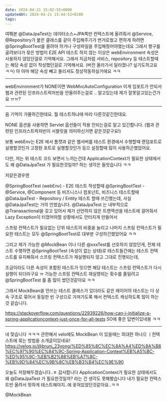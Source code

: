 ```yaml
---
date: 2024-04-21 15:02:55+0000
updatedAt: 2024-04-21 15:44:52+8180
tags: 
---
```

 여쭤본 @DataJpaTest는 데이터소스+JPA쪽만 컨텍스트에 올려줘서 @Service, @Repository가 붙은 클래스를 같이 주입해주기가 번거로웠고 편하게 하려면 @SpringBootTest를 올려야 하거나 구성파일을 주입해줬어야했는데요
그래서 짱구를 굴려보다가 찾은 방법이
E2E API 테스트 하지 않는 이상은 webEnvironment 속성은 사용하지 않았던걸로 기억해서요.
그래서 지금처럼 서비스, repository 등 테스트할때는 해당 속성 없이 작성했던걸로 기억해서요. (버전 올라가서 달라졌나? 싶기도하고요 ㅋㅋ)
아 아마 해당 속성 빼고 돌리셔도 정상작동하실거에요 ㅋㅋ 

---

webEnvironment가 NONE이면
WebMvcAutoConfiguration 이게 임포트가 안되서
웹과 관련된 인프라스트럭처빈을 안올려주는걸로 .. 알고있는데
제가 잘못알고있는건가요 ㅠㅠ?

--- 

음 기억이 가물하긴한데요.
뭘 테스트하냐에 따라 다른것같긴한데요.

NONE 옵션을 사용하면 Servlet 옵션들이 적용 안되는걸로 알고 있긴합니다.
(웹과 관련된 인프라스트럭처빈이 서블릿을 의미하신거면 같은것같구요!)

보통 webEnv는 E2E 에서 톰캣과 같은 웹서버를 테스트 환경에서 수행할때 랜덤포트로 실행할것인가 고정된 포트로 실행할것인가 등으 설정할때 많이 사용하곤했었어요.

다만, 저는 위 테스트 코드 보면서 느끼는건데 
ApplicationContext가 필요한 상태에서도 왜 @DataJpaTest 가 필요한것일까? 하는 생각은 들엇습니다 ㅋㅋ

저같은경우엔

@SpringBootTest (webEnv) - E2E 테스트 작성할때
@SpringBootTest - @Service, @Component 등 비즈니스나 컴포넌트, 비즈니스 테스트할때 
@DataJpaTest - Repository / Entity 테스트 할때 
쓰긴했는데, 사실 @DataJpaTest는 거의 안썼습니다.
@DataJpaTest 는 내부적으로 @Tranasactional을 갖고 있어서 제가 선언하지 않은 트랜잭션을 테스트에 걸어줘서
Lazy Exception이 터졌어야할 상황에서도 안터지게 만들어서 

스프링 컨텍스트가 필요없는 단위 테스트의 비중을 늘리고
나머지 스프링 컨텍스트가 필요한 테스트는 모두 @SpringBootTest로 대부분 구성하긴했었어요 ㅋㅋ

그리고 제가 가능한 @MockBean 이나 다른 @xxxTest를 선호하지 않았던게,
전체 테스트 수행하면 @SpringBootTest (속성이 없는 상태)로 테스트들간에는 테스트 컨텍스트를 유지해줘서 스프링 컨텍스트가 재실행되지 않고 그대로 진행되는데,

조금이라도 다른 속성이 포함된 테스트가 잇으면 해당 테스트는 스프링 컨텍스트가 다시 실행이 되더라구요 ㅠ 
가능한 스프링 컨텍스트 재실행되는 횟수를 줄일려고 @SpringBootTest 를 좀 많이 썼던것같아요 ㅋㅋ

그래서 MockBean을 안쓰는 테스트 클래스가 있더라도 같은 레이어의 테스트는 다 상속 구조로 묶어서 동일한 빈 구성으로 가져가도록 해서 컨텍스트 캐싱하도록 많이 하는 것 같습니다.

https://stackoverflow.com/questions/22939226/how-can-i-initialize-a-spring-applicationcontext-just-once-for-all-tests
SO에 좋은 답변이있네용 ㅋㅋ 

---

네 맞습니다 ㅋㅋㅋ
관련해서 velo에도 MockBean 이 있을때는 최대한 하나으 ㅣ컨텍스트에 묶는 방법을 소개글이있네요!
https://velog.io/@bruni_23yong/%ED%85%8C%EC%8A%A4%ED%8A%B8%EC%97%90%EC%84%9C-Spring-Application-Context%EB%A5%BC-%ED%95%9C-%EB%B2%88%EB%A7%8C-%EB%9D%84%EC%9B%8C%EB%B3%B4%EC%9E%90

오늘도 저장해두겠습니다..ㅎ 감사합니다
ApplicationContext가 필요한 상태에서도 왜 @DataJpaTest 가 필요한것일까? 라는 건 생각도 못해봤습니다
내가 필요한 컨텍스트만 올려서 핏하게 테스트해야지..에 꽂혀있었던것같아요..ㅋㅋ

@MockBean